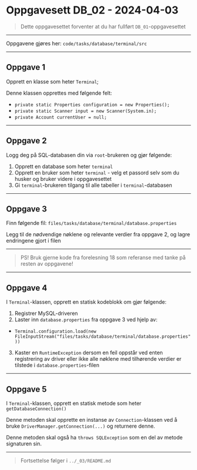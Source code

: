 # Oppgavesett DB_02 - 2024-04-03

> Dette oppgavesettet forventer at du har fullført `DB_01`-oppgavesettet

---

Oppgavene gjøres her: `code/tasks/database/terminal/src`

---

## Oppgave 1

Opprett en klasse som heter `Terminal`;

Denne klassen opprettes med følgende felt:
- `private static Properties configuration = new Properties();`
- `private static Scanner input = new Scanner(System.in);`
- `private Account currentUser = null;`

---

## Oppgave 2

Logg deg på SQL-databasen din via `root`-brukeren og gjør følgende:

1. Opprett en database som heter `terminal`
2. Opprett en bruker som heter `terminal` - velg et passord selv som du husker og bruker videre i oppgavesettet
3. Gi `terminal`-brukeren tilgang til alle tabeller i `terminal`-databasen

---

## Oppgave 3

Finn følgende fil: `files/tasks/database/terminal/database.properties`

Legg til de nødvendige nøklene og relevante verdier fra oppgave 2, og lagre endringene gjort i filen

---

> PS! Bruk gjerne kode fra forelesning 18 som referanse med tanke på resten av oppgavene!

---

## Oppgave 4

I `Terminal`-klassen, opprett en statisk kodeblokk om gjør følgende:

1. Registrer MySQL-driveren
2. Laster inn `database.properties` fra oppgave 3 ved hjelp av:
  - `Terminal.configuration.load(new FileInputStream("files/tasks/database/terminal/database.properties"))`
3. Kaster en `RuntimeException` dersom en feil oppstår ved enten registrering av driver eller ikke alle nøklene med tilhørende verdier er tilstede i `database.properties`-filen

---

## Oppgave 5

I `Terminal`-klassen, opprett en statisk metode som heter `getDatabaseConnection()`

Denne metoden skal opprette en instanse av `Connection`-klassen ved å bruke `DriverManager.getConnection(...)` og returnere denne.

Denne metoden skal også ha `throws SQLException` som en del av metode signaturen sin.

---

> Fortsettelse følger i `../_03/README.md`